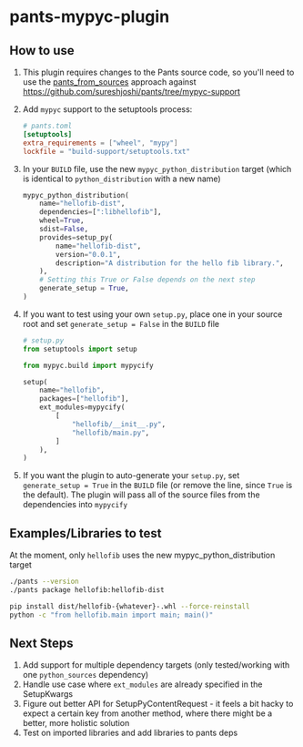 # pants-mypyc-plugin

## How to use

1. This plugin requires changes to the Pants source code, so you'll need to use the [pants_from_sources](https://www.pantsbuild.org/docs/running-pants-from-sources#running-pants-from-sources-in-other-repos) approach against https://github.com/sureshjoshi/pants/tree/mypyc-support

2. Add `mypyc` support to the setuptools process:

    ```toml
    # pants.toml
    [setuptools]
    extra_requirements = ["wheel", "mypy"]
    lockfile = "build-support/setuptools.txt"
    ```

3. In your `BUILD` file, use the new `mypyc_python_distribution` target (which is identical to `python_distribution` with a new name)
    ```python
    mypyc_python_distribution(
        name="hellofib-dist",
        dependencies=[":libhellofib"],
        wheel=True,
        sdist=False,
        provides=setup_py(
            name="hellofib-dist",
            version="0.0.1",
            description="A distribution for the hello fib library.",
        ),
        # Setting this True or False depends on the next step
        generate_setup = True,
    )
    ```

4. If you want to test using your own `setup.py`, place one in your source root and set `generate_setup = False` in the `BUILD` file
    ```python
    # setup.py
    from setuptools import setup

    from mypyc.build import mypycify

    setup(
        name="hellofib",
        packages=["hellofib"],
        ext_modules=mypycify(
            [
                "hellofib/__init__.py",
                "hellofib/main.py",
            ]
        ),
    )
    ```

5. If you want the plugin to auto-generate your `setup.py`, set `generate_setup = True` in the `BUILD` file (or remove the line, since `True` is the default). The plugin will pass all of the source files from the dependencies into `mypycify`

## Examples/Libraries to test

At the moment, only `hellofib` uses the new mypyc_python_distribution target

```bash
./pants --version
./pants package hellofib:hellofib-dist

pip install dist/hellofib-{whatever}-.whl --force-reinstall
python -c "from hellofib.main import main; main()"
```

## Next Steps

1. Add support for multiple dependency targets (only tested/working with one `python_sources` dependency)
2. Handle use case where `ext_modules` are already specified in the SetupKwargs
3. Figure out better API for SetupPyContentRequest - it feels a bit hacky to expect a certain key from another method, where there might be a better, more holistic solution
4. Test on imported libraries and add libraries to pants deps
